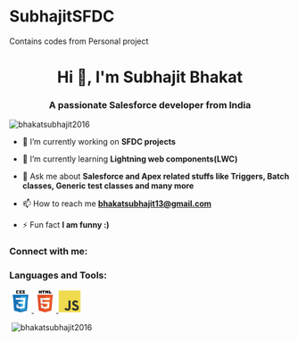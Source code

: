 # SubhajitSFDC
Contains codes from Personal project
<h1 align="center">Hi 👋, I'm Subhajit Bhakat</h1>
<h3 align="center">A passionate Salesforce developer from India</h3>

<p align="left"> <img src="https://komarev.com/ghpvc/?username=bhakatsubhajit2016&label=Profile%20views&color=0e75b6&style=flat" alt="bhakatsubhajit2016" /> </p>

- 🔭 I’m currently working on **SFDC projects**

- 🌱 I’m currently learning **Lightning web components(LWC)**

- 💬 Ask me about **Salesforce and Apex related stuffs like Triggers, Batch classes, Generic test classes and many more**

- 📫 How to reach me **bhakatsubhajit13@gmail.com**

- ⚡ Fun fact **I am funny :)**

<h3 align="left">Connect with me:</h3>
<p align="left">
</p>

<h3 align="left">Languages and Tools:</h3>
<p align="left"> <a href="https://www.w3schools.com/css/" target="_blank" rel="noreferrer"> <img src="https://raw.githubusercontent.com/devicons/devicon/master/icons/css3/css3-original-wordmark.svg" alt="css3" width="40" height="40"/> </a> <a href="https://www.w3.org/html/" target="_blank" rel="noreferrer"> <img src="https://raw.githubusercontent.com/devicons/devicon/master/icons/html5/html5-original-wordmark.svg" alt="html5" width="40" height="40"/> </a> <a href="https://developer.mozilla.org/en-US/docs/Web/JavaScript" target="_blank" rel="noreferrer"> <img src="https://raw.githubusercontent.com/devicons/devicon/master/icons/javascript/javascript-original.svg" alt="javascript" width="40" height="40"/> </a> </p>

<p>&nbsp;<img align="center" src="https://github-readme-stats.vercel.app/api?username=bhakatsubhajit2016&show_icons=true&locale=en" alt="bhakatsubhajit2016" /></p>
